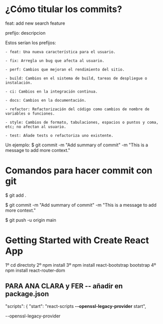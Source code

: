 # ¿Cómo titular los commits?

feat: add new search feature

prefijo: descripcion

Estos serían los prefijos:

    - feat: Una nueva característica para el usuario.

    - fix: Arregla un bug que afecta al usuario.

    - perf: Cambios que mejoran el rendimiento del sitio.

    - build: Cambios en el sistema de build, tareas de despliegue o instalación.

    - ci: Cambios en la integración continua.

    - docs: Cambios en la documentación.

    - refactor: Refactorización del código como cambios de nombre de variables o funciones.

    - style: Cambios de formato, tabulaciones, espacios o puntos y coma, etc; no afectan al usuario.

    - test: Añade tests o refactoriza uno existente.

Un ejemplo:
$  git commit -m "Add summary of commit" -m "This is a message to add more context."

# Comandos para hacer commit con git

$ git add .

$ git commit -m "Add summary of commit" -m "This is a message to add more context."

$ git push -u origin main

# Getting Started with Create React App

1º cd directoty
2º npm install
3º npm install react-bootstrap bootstrap
4º npm install react-router-dom

## PARA ANA CLARA y FER -- añadir en package.json
"scripts": {
    "start": "react-scripts **--openssl-legacy-provider** start",

--openssl-legacy-provider
